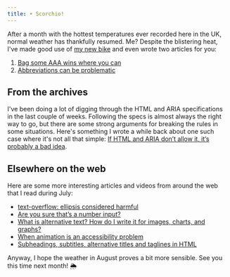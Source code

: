```yaml
---
title: ☀️ Scorchio!
---
```


After a month with the hottest temperatures ever recorded here in the UK, normal weather has thankfully resumed. Me? Despite the blistering heat, I've made good use of [my new bike](https://twitter.com/tempertemper/status/1546555003560771585) and even wrote two articles for you:

1. [Bag some AAA wins where you can](https://www.tempertemper.net/blog/bag-some-aaa-wins-where-you-can)
2. [Abbreviations can be problematic](https://www.tempertemper.net/blog/abbreviations-can-be-problematic)


## From the archives

I've been doing a lot of digging through the HTML and ARIA specifications in the last couple of weeks. Following the specs is almost always the right way to go, but there are some strong arguments for breaking the rules in some situations. Here's something I wrote a while back about one such case where it's not all that simple: [If HTML and ARIA don’t allow it, it’s probably a bad idea](https://www.tempertemper.net/blog/if-html-and-aria-dont-allow-it-its-probably-a-bad-idea).


## Elsewhere on the web

Here are some more interesting articles and videos from around the web that I read during July:

- [text-overflow: ellipsis considered harmful](https://yatil.net/blog/text-overflow-ellipsis-harmful)
- [Are you sure that’s a number input?](https://kilianvalkhof.com/2022/css-html/are-you-sure-thats-a-number-input/)
- [What is alternative text? How do I write it for images, charts, and graphs?](https://matthewdeeprose.github.io/alt-text-images-charts-graphs)
- [When animation is an accessibility problem](https://www.theverge.com/23191768/animation-accessibility-neurodivergence)
- [Subheadings, subtitles, alternative titles and taglines in HTML](https://www.tpgi.com/subheadings-subtitles-alternative-titles-and-taglines-in-html/)

Anyway, I hope the weather in August proves a bit more sensible. See you this time next month! 🌦
